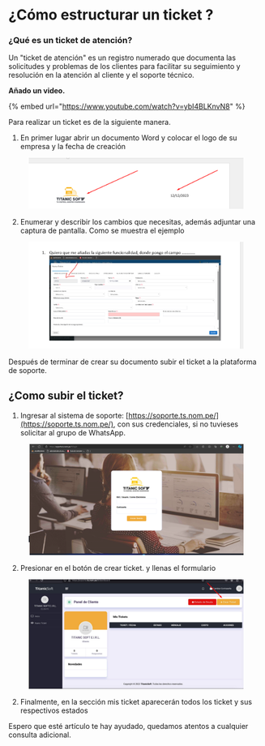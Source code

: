 # ¿Cómo estructurar un ticket ?

### ¿Qué es un ticket de atención?

Un "ticket de atención" es un registro numerado que documenta las solicitudes y problemas de los clientes para facilitar su seguimiento y resolución en la atención al cliente y el soporte técnico.

**Añado un video.**

{% embed url="https://www.youtube.com/watch?v=ybI4BLKnvN8" %}

Para realizar un ticket es de la siguiente manera.

1. En primer lugar abrir un documento Word y colocar el logo de su empresa y la fecha de creación

<figure><img src="../../.gitbook/assets/Untitled.png" alt=""><figcaption></figcaption></figure>

2. Enumerar y describir los cambios que necesitas, además adjuntar una captura de pantalla. Como se muestra el ejemplo

<figure><img src="../../.gitbook/assets/Untitled 1 (1).png" alt=""><figcaption></figcaption></figure>

Después de terminar de crear su documento subir el ticket a la plataforma de soporte.

## ¿Como subir el ticket?

1. Ingresar al sistema de soporte: [https://soporte.ts.nom.pe/](https://soporte.ts.nom.pe/), con sus credenciales, si no tuvieses solicitar al grupo de WhatsApp.

<figure><img src="../../.gitbook/assets/Untitled 2 (2).png" alt=""><figcaption></figcaption></figure>

2. Presionar en el botón de crear ticket. y llenas el formulario

<figure><img src="../../.gitbook/assets/Untitled 3 (1).png" alt=""><figcaption></figcaption></figure>

2. Finalmente, en la sección mis ticket aparecerán todos los ticket y sus respectivos estados

Espero que esté artículo te hay ayudado, quedamos atentos a cualquier consulta adicional.
